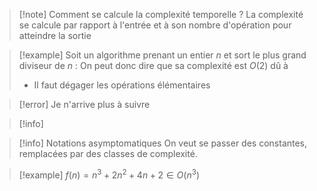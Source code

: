 >[!note] Comment se calcule la complexité temporelle ?
> La complexité se calcule par rapport à l'entrée et à son nombre d'opération pour atteindre la sortie

>[!example] 
>Soit un algorithme prenant un entier $n$ et sort le plus grand diviseur de $n$ :
>On peut donc dire que sa complexité est  $O(2)$ dû à
> - Il faut dégager les opérations élémentaires

>[!error] 
>Je n'arrive plus à suivre

>[!info] 


>[!info] Notations asymptomatiques
>On veut se passer des constantes, remplacées par des classes de complexité.

>[!example] 
>$f(n)=n^3+2n^2+4n+2 \in O(n^3)$


